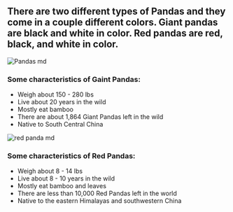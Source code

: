 ## There are two different types of Pandas and they come in a couple different colors. Giant pandas are black and white in color. Red pandas are red, black, and white in color. 

![Pandas md](https://user-images.githubusercontent.com/94389191/142030179-92037c17-a103-4e23-a3a8-d2744dfd51c6.jpeg)

### **Some characteristics of Gaint Pandas:**
* Weigh about 150 - 280 lbs
* Live about 20 years in the wild
* Mostly eat bamboo
* There are about 1,864 Giant Pandas left in the wild
* Native to South Central China

![red panda md](https://user-images.githubusercontent.com/94389191/142031512-906d0d58-411a-4d62-b238-6d7f5ad5c662.jpeg)

### **Some characteristics of Red Pandas:**
* Weigh about 8 - 14 lbs
* Live about 8 - 10 years in the wild
* Mostly eat bamboo and leaves
* There are less than 10,000 Red Pandas left in the world
* Native to the eastern Himalayas and southwestern China
